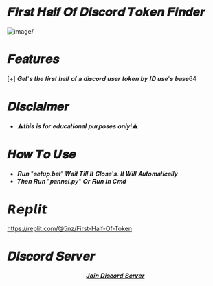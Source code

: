 # 𝑭𝒊𝒓𝒔𝒕 𝑯𝒂𝒍𝒇 𝑶𝒇 𝑫𝒊𝒔𝒄𝒐𝒓𝒅 𝑻𝒐𝒌𝒆𝒏 𝑭𝒊𝒏𝒅𝒆𝒓
![image](https://cdn.discordapp.com/attachments/970248297853890630/970580319361196052/unknown.png)/

# 𝑭𝒆𝒂𝒕𝒖𝒓𝒆𝒔

[+] 𝑮𝒆𝒕'𝒔 𝒕𝒉𝒆 𝒇𝒊𝒓𝒔𝒕 𝒉𝒂𝒍𝒇 𝒐𝒇 𝒂 𝒅𝒊𝒔𝒄𝒐𝒓𝒅 𝒖𝒔𝒆𝒓 𝒕𝒐𝒌𝒆𝒏 𝒃𝒚 𝑰𝑫 𝒖𝒔𝒆'𝒔 𝒃𝒂𝒔𝒆64

# 𝑫𝒊𝒔𝒄𝒍𝒂𝒊𝒎𝒆𝒓

+ ⚠️𝒕𝒉𝒊𝒔 𝒊𝒔 𝒇𝒐𝒓 𝒆𝒅𝒖𝒄𝒂𝒕𝒊𝒐𝒏𝒂𝒍 𝒑𝒖𝒓𝒑𝒐𝒔𝒆𝒔 𝒐𝒏𝒍𝒚!⚠️

# 𝑯𝒐𝒘 𝑻𝒐 𝑼𝒔𝒆

+ 𝑹𝒖𝒏 "𝒔𝒆𝒕𝒖𝒑.𝒃𝒂𝒕" 𝑾𝒂𝒊𝒕 𝑻𝒊𝒍𝒍 𝑰𝒕 𝑪𝒍𝒐𝒔𝒆'𝒔. 𝑰𝒕 𝑾𝒊𝒍𝒍 𝑨𝒖𝒕𝒐𝒎𝒂𝒕𝒊𝒄𝒂𝒍𝒍𝒚
+ 𝑻𝒉𝒆𝒏 𝑹𝒖𝒏 "𝒑𝒂𝒏𝒏𝒆𝒍.𝒑𝒚" 𝑶𝒓 𝑹𝒖𝒏 𝑰𝒏 𝑪𝒎𝒅

# 𝙍𝙚𝙥𝙡𝙞𝙩

https://replit.com/@5nz/First-Half-Of-Token


# 𝑫𝒊𝒔𝒄𝒐𝒓𝒅 𝑺𝒆𝒓𝒗𝒆𝒓
<p align="center">
    <a href="https://discord.gg/A3gCEE2AWz">𝑱𝒐𝒊𝒏 𝑫𝒊𝒔𝒄𝒐𝒓𝒅 𝑺𝒆𝒓𝒗𝒆𝒓</a>

